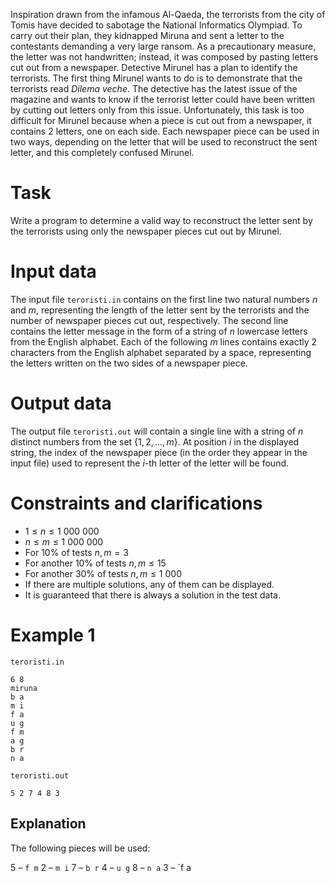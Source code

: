 Inspiration drawn from the infamous Al-Qaeda, the terrorists from the city of Tomis have decided to sabotage the National Informatics Olympiad. To carry out their plan, they kidnapped Miruna and sent a letter to the contestants demanding a very large ransom. As a precautionary measure, the letter was not handwritten; instead, it was composed by pasting letters cut out from a newspaper. Detective Mirunel has a plan to identify the terrorists. The first thing Mirunel wants to do is to demonstrate that the terrorists read _Dilema veche_. The detective has the latest issue of the magazine and wants to know if the terrorist letter could have been written by cutting out letters only from this issue. Unfortunately, this task is too difficult for Mirunel because when a piece is cut out from a newspaper, it contains $2$ letters, one on each side. Each newspaper piece can be used in two ways, depending on the letter that will be used to reconstruct the sent letter, and this completely confused Mirunel.

# Task

Write a program to determine a valid way to reconstruct the letter sent by the terrorists using only the newspaper pieces cut out by Mirunel.

# Input data

The input file `teroristi.in` contains on the first line two natural numbers $n$ and $m$, representing the length of the letter sent by the terrorists and the number of newspaper pieces cut out, respectively. The second line contains the letter message in the form of a string of $n$ lowercase letters from the English alphabet. Each of the following $m$ lines contains exactly $2$ characters from the English alphabet separated by a space, representing the letters written on the two sides of a newspaper piece.

# Output data

The output file `teroristi.out` will contain a single line with a string of $n$ distinct numbers from the set $\{1, 2, \dots, m \}$. At position $i$ in the displayed string, the index of the newspaper piece (in the order they appear in the input file) used to represent the $i$-th letter of the letter will be found.

# Constraints and clarifications

* $1 \leq n \leq 1\ 000\ 000$
* $n \leq m \leq 1\ 000\ 000$
* For $10\%$ of tests $n, m = 3$
* For another $10\%$ of tests $n, m \leq 15$
* For another $30\%$ of tests $n, m \leq 1\ 000$
* If there are multiple solutions, any of them can be displayed.
* It is guaranteed that there is always a solution in the test data.

# Example 1

`teroristi.in`
```
6 8
miruna
b a
m i
f a
u g
f m
a g
b r
n a
```

`teroristi.out`
```
5 2 7 4 8 3
```

## Explanation

The following pieces will be used:

$5$ – `f m`
$2$ – `m i`
$7$ – `b r`
$4$ – `u g`
$8$ – `n a`
$3$ – `f a